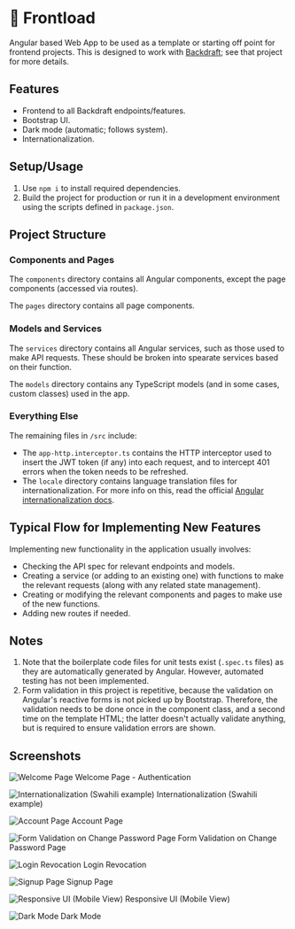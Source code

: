 # 🧺 Frontload

Angular based Web App to be used as a template or starting off point for frontend projects. This is designed to work with [Backdraft](https://github.com/ImranR98/Backdraft); see that project for more details.

## Features
- Frontend to all Backdraft endpoints/features.
- Bootstrap UI.
- Dark mode (automatic; follows system).
- Internationalization.

## Setup/Usage
1. Use `npm i` to install required dependencies.
2. Build the project for production or run it in a development environment using the scripts defined in `package.json`.

## Project Structure

### Components and Pages
The `components` directory contains all Angular components, except the page components (accessed via routes).

The `pages` directory contains all page components.

### Models and Services
The `services` directory contains all Angular services, such as those used to make API requests. These should be broken into spearate services based on their function.

The `models` directory contains any TypeScript models (and in some cases, custom classes) used in the app. 

### Everything Else
The remaining files in `/src` include:
- The `app-http.interceptor.ts` contains the HTTP interceptor used to insert the JWT token (if any) into each request, and to intercept 401 errors when the token needs to be refreshed.
- The `locale` directory contains language translation files for internationalization. For more info on this, read the official [Angular internationalization docs](https://angular.io/guide/i18n-overview).

## Typical Flow for Implementing New Features

Implementing new functionality in the application usually involves:
- Checking the API spec for relevant endpoints and models.
- Creating a service (or adding to an existing one) with functions to make the relevant requests (along with any related state management).
- Creating or modifying the relevant components and pages to make use of the new functions.
- Adding new routes if needed.

## Notes
1. Note that the boilerplate code files for unit tests exist (`.spec.ts` files) as they are automatically generated by Angular. However, automated testing has not been implemented.
2. Form validation in this project is repetitive, because the validation on Angular's reactive forms is not picked up by Bootstrap. Therefore, the validation needs to be done once in the component class, and a second time on the template HTML; the latter doesn't actually validate anything, but is required to ensure validation errors are shown.

## Screenshots

![Welcome Page](./screenshots/1.png) Welcome Page - Authentication

![Internationalization (Swahili example)](/home/imranr/Main/Code/Other/Frontload/screenshots/1B.png) Internationalization (Swahili example)

![Account Page](./screenshots/2.png) Account Page

![Form Validation on Change Password Page](./screenshots/3.png) Form Validation on Change Password Page

![Login Revocation](./screenshots/4.png) Login Revocation

![Signup Page](./screenshots/5.png) Signup Page

![Responsive UI (Mobile View)](./screenshots/6.png) Responsive UI (Mobile View)

![Dark Mode](./screenshots/7.png) Dark Mode